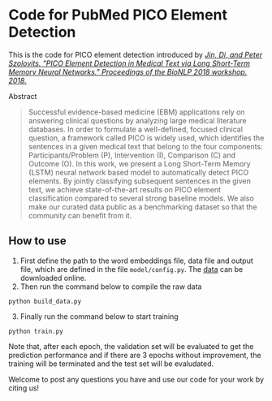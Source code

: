 # Code for PubMed PICO Element Detection

This is the code for PICO element detection introduced by *[Jin, Di, and Peter Szolovits. "PICO Element Detection in Medical Text via Long Short-Term Memory Neural Networks." Proceedings of the BioNLP 2018 workshop. 2018.](http://www.aclweb.org/anthology/W18-2308)*

Abstract

>Successful evidence-based medicine (EBM) applications rely on answering clinical questions by analyzing large medical literature databases. In order to formulate a well-defined, focused clinical question, a framework called PICO is widely used, which identifies the sentences in a given medical text that belong to the four components: Participants/Problem (P), Intervention (I), Comparison (C) and Outcome (O). In this work, we present a Long Short-Term Memory (LSTM) neural network based model to automatically detect PICO elements. By jointly classifying subsequent sentences in the given text, we achieve state-of-the-art results on PICO element classification compared to several strong baseline models. We also make our curated data public as a benchmarking dataset so that the community can benefit from it.

## How to use

1. First define the path to the word embeddings file, data file and output file, which are defined in the file `model/config.py`. The [data](https://github.com/jind11/PubMed-PICO-Detection) can be downloaded online.
2. Then run the command below to compile the raw data
```
python build_data.py
```
3. Finally run the command below to start training
```
python train.py
```
Note that, after each epoch, the validation set will be evaluated to get the prediction performance and if there are 3 epochs without improvement, the training will be terminated and the test set will be evaludated.

Welcome to post any questions you have and use our code for your work by citing us!
